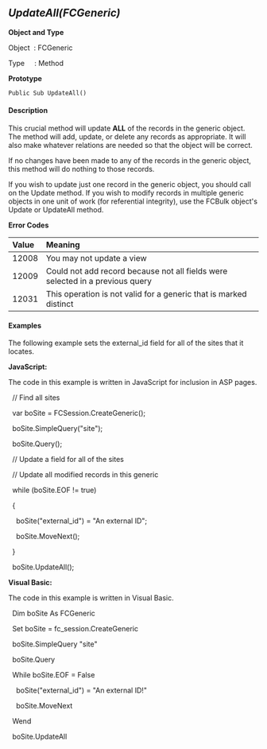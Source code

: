 _UpdateAll(FCGeneric)_
-------------------

**Object and Type**

Object  : FCGeneric

Type     : Method

**Prototype**

```
Public Sub UpdateAll()
```

#### Description

This crucial method will update **ALL** of the records in the generic object. The method will add, update, or delete any records as appropriate. It will also make whatever relations are needed so that the object will be correct.

If no changes have been made to any of the records in the generic object, this method will do nothing to those records.

If you wish to update just one record in the generic object, you should call on the Update method. If you wish to modify records in multiple generic objects in one unit of work (for referential integrity), use the FCBulk object's Update or UpdateAll method.

**Error Codes**

| Value | Meaning |
|:--- |:--- |
| 12008 | You may not update a view |
| 12009 | Could not add record because not all fields were selected in a previous query |
| 12031 | This operation is not valid for a generic that is marked distinct |

#### Examples

The following example sets the external_id field for all of the sites that it locates.

**JavaScript:**

The code in this example is written in JavaScript for inclusion in ASP pages.

  // Find all sites

  var boSite = FCSession.CreateGeneric();

  boSite.SimpleQuery("site");

  boSite.Query();

  // Update a field for all of the sites

  // Update all modified records in this generic

  while (boSite.EOF != true)

  {

    boSite("external_id") = "An external ID";

    boSite.MoveNext();

  }

  boSite.UpdateAll();

**Visual Basic:**

The code in this example is written in Visual Basic.

  Dim boSite As FCGeneric

  Set boSite = fc_session.CreateGeneric

  boSite.SimpleQuery "site"

  boSite.Query

  While boSite.EOF = False

    boSite("external_id") = "An external ID!"

    boSite.MoveNext

  Wend

  boSite.UpdateAll